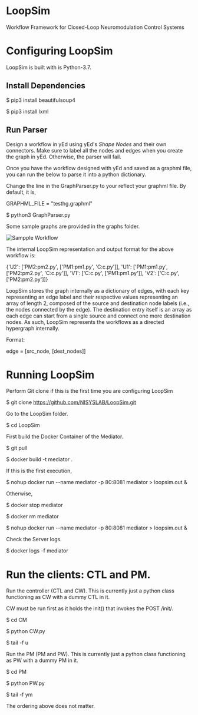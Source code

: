 # LoopSim
Workflow Framework for Closed-Loop Neuromodulation Control Systems


# Configuring LoopSim

LoopSim is built with is Python-3.7.

## Install Dependencies

$ pip3 install beautifulsoup4

$ pip3 install lxml


## Run Parser
Design a workflow in yEd using yEd's _Shape Nodes_ and their own connectors. Make sure to label all the nodes and edges when you create the graph in yEd. Otherwise, the parser will fail.

Once you have the workflow designed with yEd and saved as a graphml file, you can run the below to parse it into a python dictionary.

Change the line in the GraphParser.py to your reflect your graphml file. By default, it is,

GRAPHML_FILE = "testhg.graphml"

$ python3 GraphParser.py 

Some sample graphs are provided in the graphs folder. 

![Sampple Workflow](https://raw.githubusercontent.com/NISYSLAB/LoopSim/main/docs/testhg.jpg)

The internal LoopSim representation and output format for the above workflow is:

{'U2': ['PM2:pm2.py', ['PM1:pm1.py', 'C:c.py']], 'U1': ['PM1:pm1.py', ['PM2:pm2.py', 'C:c.py']], 'V1': ['C:c.py', ['PM1:pm1.py']], 'V2': ['C:c.py', ['PM2:pm2.py']]}

LoopSim stores the graph internally as a dictionary of edges, with each key representing an edge label and their respective values representing an array of length 2, composed of the source and destination node labels (i.e., the nodes connected by the edge). The destination entry itself is an array as each edge can start from a single source and connect one more destination nodes. As such, LoopSim represents the workflows as a directed hypergraph internally.

Format:
 
edge = [src_node, [dest_nodes]]


# Running LoopSim


Perform Git clone if this is the first time you are configuring LoopSim

$ git clone https://github.com/NISYSLAB/LoopSim.git

Go to the LoopSim folder.

$ cd LoopSim

First build the Docker Container of the Mediator.

$ git pull

$ docker build -t mediator .

If this is the first execution,

$ nohup docker run --name mediator  -p 80:8081 mediator > loopsim.out &

Otherwise,

$ docker stop mediator

$ docker rm mediator

$ nohup docker run --name mediator  -p 80:8081 mediator > loopsim.out &

Check the Server logs.

$ docker logs -f mediator


# Run the clients: CTL and PM.

Run the controller (CTL and CW). This is currently just a python class functioning as CW with a dummy CTL in it.

CW must be run first as it holds the init() that invokes the POST /init/.

$ cd CM

$ python CW.py

$ tail -f u

Run the PM (PM and PW). This is currently just a python class functioning as PW with a dummy PM in it.

$ cd PM

$ python PW.py

$ tail -f ym

The ordering above does not matter.
